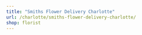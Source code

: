 ```yaml
---
title: "Smiths Flower Delivery Charlotte"
url: /charlotte/smiths-flower-delivery-charlotte/
shop: florist
---
```

